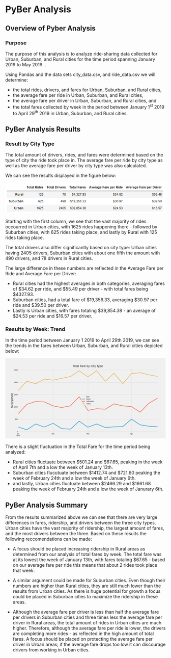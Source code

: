# PyBer Analysis

## Overview of Pyber Analysis

### Purpose

The purpose of this analysis is to analyze ride-sharing data collected for Urban, Suburban, and Rural cities for the time period spanning January 2019 to May 2019. . 

Using Pandas and the data sets city_data.csv, and ride_data.csv we will determine:

- the total rides, drivers, and fares for Urban, Suburban, and Rural cities, 
- the average fare per ride in Urban, Suburban, and Rural cities,
- the average fare per driver in Urban, Suburban, and Rural cities, and
- the total fares collected by week in the period between January 1<sup>st</sup> 2019 to April 29<sup>th</sup> 2019 in Urban, Suburban, and Rural cities.

## PyBer Analysis Results

### Result by City Type
The total amount of drivers, rides, and fares were determined based on the type of city the ride took place in. The average fare per ride by city type as well as the average fare per driver by city type was also calculated.

We can see the results displayed in the figure below:
<p align="center">
<img src=https://github.com/smanowar/PyBer_Analysis/blob/main/analysis/pyber_totals_avg_summary.PNG> 
</p>
 
Starting with the first column, we see that the vast majority of rides occourred in Urban cities, with 1625 rides happening there - followed by Suburban cities, with 625 rides taking place, and lastly by Rural with 125 rides taking place. 

The total drivers also differ significantly based on city type: Urban cities having 2405 drivers, Suburban cities with about one fifth the amount with 490 drivers, and 78 drivers in Rural cities. 

The large difference in these numbers are reflected in the Average Fare per Ride and Average Fare per Driver:

- Rural cities had the highest averages in both categories, averaging fares of $34.62 per ride, and $55.49 per driver - with total fares being $4327.93.
- Suburban cities, had a total fare of $19,356.33, averaging $30.97 per ride and $39.50 per driver.
- Lastly is Urban cities, with fares totaling $39,854.38 - an average of $24.53 per ride and $16.57 per driver.
 
### Results by Week: Trend
In the time period between January 1 2019 to April 29th 2019, we can see the trends in the fares between Urban, Suburban, and Rural cities depicted below:
  
<p align="center">
<img src=https://github.com/smanowar/PyBer_Analysis/blob/main/analysis/pyber_fare_summary.png> 
</p>

There is a slight fluctuation in the Total Fare for the time period being analyzed:

 - Rural cities fluctuate between $501.24 and $67.65, peaking in the week of April 7th and a low the week of January 13th.    
 - Suburban cities flucutuate between $1412.74 and $721.60 peaking the week of February 24th and a low the week of January 6th.
 - and lastly, Urban cities fluctuate between $2466.29 and $1661.68 peaking the week of February 24th and a low the week of Janurary 6th. 

## PyBer Analysis Summary

From the results summarized above we can see that there are very large differences in fares, ridership, and drivers between the three city types. Urban cities have the vast majority of ridership, the largest amount of fares, and the most drivers between the three. Based on these results the following reccomendations can be made:

- A focus should be placed increasing ridership in Rural areas as determined from our analysis of total fares by week. The total fare was at its lowest the week of January 13th, with fares totaling $67.65 - based on our average fare per ride this means that about 2 rides took place that week. 

- A similar argument could be made for Suburban cities. Even though their numbers are higher than Rural cities, they are still much lower than the results from Urban cities. As there is huge potential for growth a focus could be placed in Suburban cities to maximize the ridership in these areas. 

- Although the average fare per driver is less than half the average fare per drivers in Suburban cities and three times less the average fare per driver in Rural areas, the total amount of rides in Urban cities are much higher. Therefore, although the average fare per ride is lower, the drivers are completing more rides - as reflected in the high amount of total fares. A focus should be placed on protecting the average fare per driver in Urban areas; if the average fare drops too low it can discourage drivers from working in Urban cities. 
